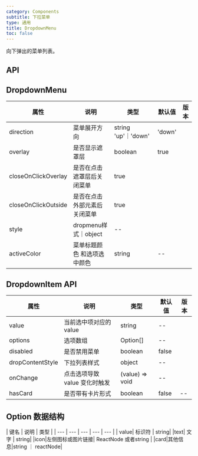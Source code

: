 ```yaml
---
category: Components
subtitle: 下拉菜单
type: 通用
title: DropdownMenu
toc: false
---
```

向下弹出的菜单列表。
## API

## DropdownMenu

| 属性 | 说明 | 类型 | 默认值 | 版本 |
| --- | --- | --- | --- | --- |
|direction| 菜单展开方向| string 'up'｜'down' | 'down'| |
|overlay|是否显示遮罩层| boolean | true| |
|closeOnClickOverlay|是否在点击遮罩层后关闭菜单|true| |
|closeOnClickOutside| 是否在点击外部元素后关闭菜单| true| |
|style| dropmenu样式｜object|--||
|activeColor|菜单标题颜色 和选项选中颜色| string | --||

## DropdownItem API

| 属性 | 说明 | 类型 | 默认值 | 版本 |
| --- | --- | --- | --- | --- |
|value |当前选中项对应的 value| string | --| |
|options| 选项数组| Option[]| --||
|disabled|是否禁用菜单|boolean|false| |
|dropContentStyle| 下拉列表样式| object| --|
|onChange|点击选项导致 value 变化时触发| (value) => void| --|
|hasCard|是否带有卡片形式|boolean|false|--|


## Option 数据结构

| 键名 | 说明 | 类型 |
| --- | --- | --- | --- | --- |
| value| 标识符 | string|
|text| 文字 | string|
|icon|左侧图标或图片链接| ReactNode 或者string |
|card|其他信息|string ｜ reactNode|